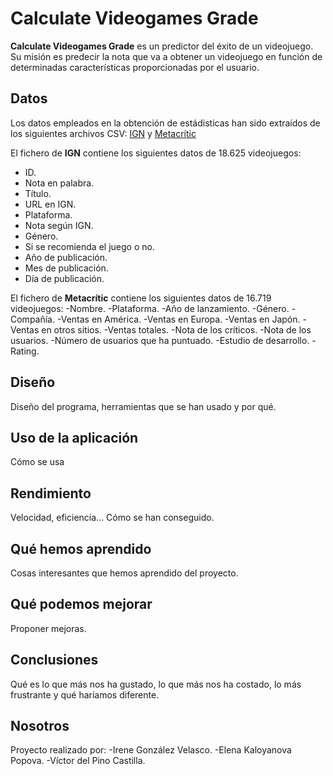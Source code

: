 # Calculate Videogames Grade

**Calculate Videogames Grade** es un predictor del éxito de un videojuego. Su misión es predecir la nota que va a obtener un videojuego en función de determinadas características proporcionadas por el usuario.

## Datos

Los datos empleados en la obtención de estádisticas han sido extraídos de los siguientes archivos CSV: [IGN](https://www.kaggle.com/egrinstein/20-years-of-games/data) y [Metacrític](https://www.kaggle.com/leonardf/releases-and-sales/data) 

El fichero de **IGN** contiene los siguientes datos de 18.625 videojuegos:
  - ID.
  - Nota en palabra.
  - Título.
  - URL en IGN.
  - Plataforma.
  - Nota según IGN.
  - Género.
  - Si se recomienda el juego o no.
  - Año de publicación.
  - Mes de publicación.
  - Día de publicación.
  
El fichero de **Metacrític** contiene los siguientes datos de 16.719 videojuegos:
  -Nombre.
  -Plataforma.
  -Año de lanzamiento.
  -Género.
  -Compañía.
  -Ventas en América.
  -Ventas en Europa.
  -Ventas en Japón.
  -Ventas en otros sitios.
  -Ventas totales.
  -Nota de los críticos.
  -Nota de los usuarios.
  -Número de usuarios que ha puntuado.
  -Estudio de desarrollo.
  -Rating.
  
## Diseño
Diseño del programa, herramientas que se han usado y por qué.

## Uso de la aplicación
Cómo se usa

## Rendimiento
Velocidad, eficiencia... Cómo se han conseguido.

## Qué hemos aprendido
Cosas interesantes que hemos aprendido del proyecto.

## Qué podemos mejorar
Proponer mejoras.

## Conclusiones
Qué es lo que más nos ha gustado, lo que más nos ha costado, lo más frustrante y qué haríamos diferente.

## Nosotros
Proyecto realizado por:
 -Irene González Velasco.
 -Elena Kaloyanova Popova.
 -Víctor del Pino Castilla.
